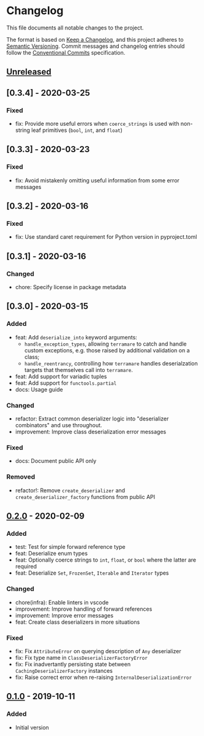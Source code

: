 # Changelog

This file documents all notable changes to the project.

The format is based on [Keep a Changelog](https://keepachangelog.com/en/1.0.0/),
and this project adheres to [Semantic Versioning](https://semver.org/spec/v2.0.0.html).
Commit messages and changelog entries should follow the [Conventional Commits](https://www.conventionalcommits.org) specification.

## [Unreleased]

## [0.3.4] - 2020-03-25

### Fixed

- fix: Provide more useful errors when `coerce_strings` is used with non-string leaf primitives (`bool`, `int`, and `float`)

## [0.3.3] - 2020-03-23

### Fixed

- fix: Avoid mistakenly omitting useful information from some error messages

## [0.3.2] - 2020-03-16

### Fixed

- fix: Use standard caret requirement for Python version in pyproject.toml

## [0.3.1] - 2020-03-16

### Changed

- chore: Specify license in package metadata

## [0.3.0] - 2020-03-15

### Added

- feat: Add `deserialize_into` keyword arguments:
  - `handle_exception_types`, allowing `terramare` to catch and handle custom exceptions, e.g.
    those raised by additional validation on a class;
  - `handle_reentrancy`, controlling how `terramare` handles deserialzation targets that themselves
    call into `terramare`.
- feat: Add support for variadic tuples
- feat: Add support for `functools.partial`
- docs: Usage guide

### Changed

- refactor: Extract common deserializer logic into "deserializer combinators" and use throughout.
- improvement: Improve class deserialization error messages

### Fixed

- docs: Document public API only

### Removed

- refactor!: Remove `create_deserializer` and `create_deserializer_factory` functions from public API

## [0.2.0] - 2020-02-09

### Added

- test: Test for simple forward reference type
- feat: Deserialize enum types
- feat: Optionally coerce strings to `int`, `float`, or `bool` where the latter are required
- feat: Deserialize `Set`, `FrozenSet`, `Iterable` and `Iterator` types

### Changed

- chore(infra): Enable linters in vscode
- improvement: Improve handling of forward references
- improvement: Improve error messages
- feat: Create class deserializers in more situations

### Fixed

- fix: Fix `AttributeError` on querying description of `Any` deserializer
- fix: Fix type name in `ClassDeserializerFactoryError`
- fix: Fix inadvertantly persisting state between `CachingDeserializerFactory` instances
- fix: Raise correct error when re-raising `InternalDeserializationError`

## [0.1.0] - 2019-10-11

### Added

- Initial version

[Unreleased]: https://gitlab.com/tomwatson1024/terramare/compare/0.2.0...master
[0.2.0]: https://gitlab.com/tomwatson1024/terramare/compare/0.1.0...0.2.0
[0.1.0]: https://gitlab.com/tomwatson1024/terramare/-/tags/0.1.0
